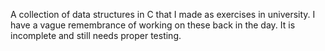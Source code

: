 
A collection of data structures in C that I made as exercises in university.
I have a vague remembrance of working on these back in the day.
It is incomplete and still needs proper testing.

